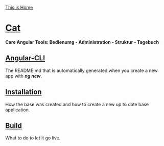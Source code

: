 [This is Home]()
#  [Cat](.doc/cat.md)
**Care Angular Tools: Bedienumg - Administration - Struktur - Tagebuch** 



## [Angular-CLI](./doc/angular.md)
The README.md that is automatically generated when you create a new app with ***ng new***.
## [Installation](./doc/installation.md)
How the base was created and how to create a new up to date base application.

## [Build](./doc/build.md)
What to do to let it go live.